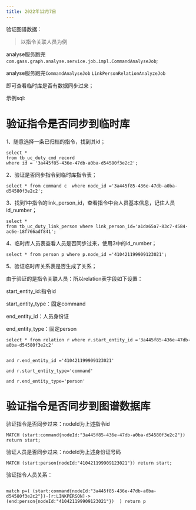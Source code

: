 ```yaml
---
title: 2022年12月7日
---
```






验证图谱数据：

>  以指令关联人员为例



analyse服务跑完`com.gass.graph.analyse.service.job.impl.CommandAnalyseJob`;

analyse服务跑完`CommandAnalyseJob` `LinkPersonRelationAnalyzeJob`

即可查看临时库是否有数据同步过来；

示例sql:



# 验证指令是否同步到临时库



1、随意选择一条已归档的指令，找到其id；



```
select *
from tb_uc_duty_cmd_record
where id = '3a445f85-436e-47db-a0ba-d54580f3e2c2';
```

2、验证是否同步指令到临时库指令表；

```
select * from command c  where node_id ='3a445f85-436e-47db-a0ba-d54580f3e2c2';
```



3、找到1中指令的link_person_id，查看指令中台人员基本信息，记住人员id_number；

```
select *
from tb_uc_duty_link_person where link_person_id='a1da65a7-83c7-4584-ac6e-18f766adf841';
```



4、临时库人员表查看人员是否同步过来，使用3中的id_number；

```
select * from person p where p.node_id ='410421199909123021';
```



5、验证临时库关系表是否生成了关系；

由于验证的是指令关联人员：所以relation表字段如下设置：

start_entity_id:指令id

start_entity_type：固定command

end_entity_id：人员身份证

end_entity_type：固定person

```
select * from relation r where r.start_entity_id ='3a445f85-436e-47db-a0ba-d54580f3e2c2' 


and r.end_entity_id ='410421199909123021' 

and r.start_entity_type='command'

and r.end_entity_type='person'
```



# 验证指令是否同步到图谱数据库



验证指令是否同步过来：nodeId为上述指令id

```
MATCH (start:command{nodeId:"3a445f85-436e-47db-a0ba-d54580f3e2c2"}) return start;
```

验证人员是否同步过来：nodeId为上述身份证号码

```
MATCH (start:person{nodeId:"410421199909123021"}) return start;
```



验证指令人员关系：

```

match p=( (start:command{nodeId:"3a445f85-436e-47db-a0ba-d54580f3e2c2"})-[r:LINKPERSON]->(end:person{nodeId:"410421199909123021"})  ) return p

```


<!--stackedit_data:
eyJoaXN0b3J5IjpbLTg3NjUzNjk2Ml19
-->